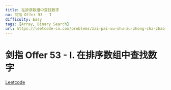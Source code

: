 ```yaml
---
title: 在排序数组中查找数字
no: 剑指 Offer 53 - I
difficulty: Easy
tags: [Array, Binary Search]
url: https://leetcode-cn.com/problems/zai-pai-xu-shu-zu-zhong-cha-zhao-shu-zi-lcof/
---
```


# 剑指 Offer 53 - I. 在排序数组中查找数字

[Leetcode](https://leetcode-cn.com/problems/zai-pai-xu-shu-zu-zhong-cha-zhao-shu-zi-lcof/)

